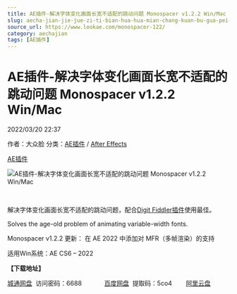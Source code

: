 ```yaml
---
title: AE插件-解决字体变化画面长宽不适配的跳动问题 Monospacer v1.2.2 Win/Mac
slug: aecha-jian-jie-jue-zi-ti-bian-hua-hua-mian-chang-kuan-bu-gua-pei-de-tiao-dong-wen-ti-monospacer-v1-2-2-win-mac
source_url: https://www.lookae.com/monospacer-122/
category: aechajian
tags: [AE插件]
---
```

# AE插件-解决字体变化画面长宽不适配的跳动问题 Monospacer v1.2.2 Win/Mac

2022/03/20 22:37

作者：大众脸
分类：[AE插件](https://www.lookae.com/after-effects/aechajian/) / [After Effects](https://www.lookae.com/after-effects/)

[AE插件](https://www.lookae.com/tag/ae%e6%8f%92%e4%bb%b6/)

![AE插件-解决字体变化画面长宽不适配的跳动问题 Monospacer v1.2.2 Win/Mac](https://www.lookae.com/wp-content/uploads/2019/04/Monospacer.jpg "AE插件-解决字体变化画面长宽不适配的跳动问题 Monospacer v1.2.2 Win/Mac-LookAE.com")

﻿

解决字体变化画面长宽不适配的跳动问题，配合[Digit Fiddler插件](https://www.lookae.com/digit-fiddler-11/)使用最佳。

Solves the age-old problem of animating variable-width fonts.

Monospacer v1.2.2 更新： 在 AE 2022 中添加对 MFR（多帧渲染）的支持

适用Win系统：AE CS6 – 2022

**【下载地址】**

[城通网盘](https://url70.ctfile.com/f/2827370-556962505-03579b)  访问密码：6688             [百度网盘](https://pan.baidu.com/s/1BHD2lAlmDirmpfRWbsY9Ng?pwd=5co4)  提取码：5co4        [阿里云盘](https://www.aliyundrive.com/s/YSs5i3dymDG)
